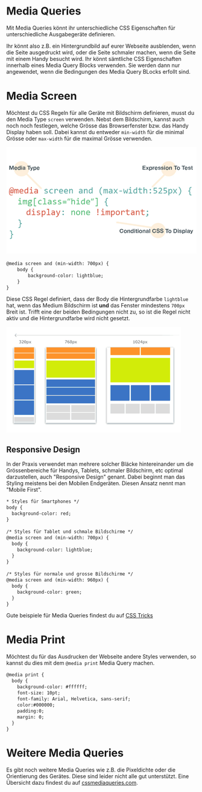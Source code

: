 Media Queries
=======

Mit Media Queries könnt ihr unterschiedliche CSS Eigenschaften für unterschiedliche Ausgabegeräte definieren.

Ihr könnt also z.B. ein Hintergrundbild auf eurer Webseite ausblenden, wenn die Seite ausgedruckt wird, oder die Seite schmaler machen, wenn die Seite mit einem Handy besucht wird. Ihr könnt sämtliche CSS Eigenschaften innerhalb eines Media Query Blocks verwenden. Sie werden dann nur angewendet, wenn die Bedingungen des Media Query BLocks erfollt sind.


# Media Screen

Möchtest du CSS Regeln für alle Geräte mit Bildschirm definieren, musst du den Media Type `screen` verwenden. Nebst dem Bildschirm, kannst auch noch noch festlegen, welche Grösse das Browserfenster bzw. das Handy Display haben soll. Dabei kannst du entweder `min-width` für die minimal Grösse oder `max-width` für die maximal Grösse verwenden.

<img src="assets/media_query_structure.jpg">

    @media screen and (min-width: 700px) {
        body {
            background-color: lightblue;
        }
    }

Diese CSS Regel definiert, dass der Body die Hintergrundfarbe `lightblue` hat, wenn das Medium Bildschirm ist **und** das Fenster mindestens `700px` Breit ist. Trifft eine der beiden Bedingungen nicht zu, so ist die Regel nicht aktiv und die Hintergrundfarbe wird nicht gesetzt.

<img src="assets/media_query.png">

## Responsive Design

In der Praxis verwendet man mehrere solcher Bläcke hintereinander um die Grössenbereiche für Handys, Tablets, schmaler Bildschirm, etc optimal darzustellen, auch "Responsive Design" genant. Dabei beginnt man das Styling meistens bei den Mobilen Endgeräten. Diesen Ansatz nennt man "Mobile First".

    * Styles für Smartphones */
    body {
      background-color: red;
    }

    /* Styles für Tablet und schmale Bildschirme */
    @media screen and (min-width: 700px) {
      body {
        background-color: lightblue;
      }
    }

    /* Styles für normale und grosse Bildschirme */
    @media screen and (min-width: 960px) {
      body {
        background-color: green;
      }
    }

Gute beispiele für Media Queries findest du auf [CSS Tricks](https://css-tricks.com/snippets/css/media-queries-for-standard-devices/)

# Media Print

Möchtest du für das Ausdrucken der Webseite andere Styles verwenden, so kannst du dies mit dem `@media print` Media Query machen.

    @media print {
      body {
        background-color: #ffffff;
        font-size: 10pt;
        font-family: Arial, Helvetica, sans-serif;
        color:#000000;
        padding:0;
        margin: 0;
      }
    }

# Weitere Media Queries

Es gibt noch weitere Media Queries wie z.B. die Pixeldichte oder die Orientierung des Gerätes. Diese sind leider nicht alle gut unterstützt. Eine Übersicht dazu findest du auf [cssmediaqueries.com](http://cssmediaqueries.com/overview.html).